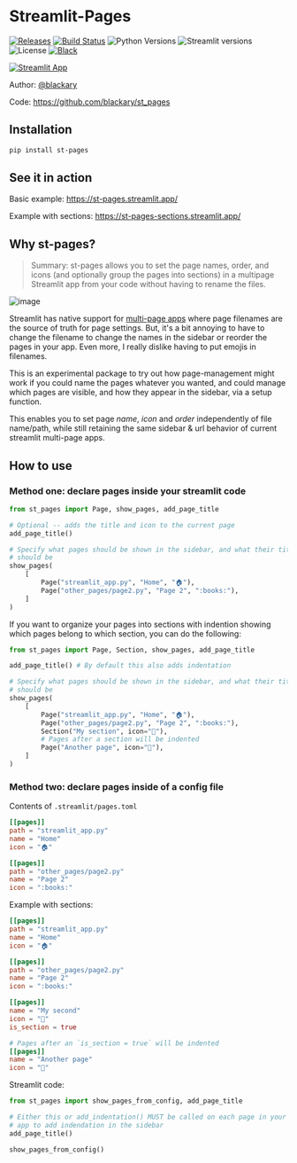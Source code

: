 # Streamlit-Pages

[![Releases](https://img.shields.io/pypi/v/st-pages)](https://pypi.org/project/st-pages/)
[![Build Status](https://img.shields.io/github/actions/workflow/status/blackary/st_pages/testing.yml?branch=main)](https://github.com/blackary/st_pages/actions?query=workflow%3A%22testing%22+branch%3Amain)
![Python Versions](https://img.shields.io/pypi/pyversions/st_pages.svg)
![Streamlit versions](https://img.shields.io/badge/streamlit-1.15.0--1.18.0-white.svg)
![License](https://img.shields.io/github/license/blackary/st_pages)
[![Black](https://img.shields.io/badge/code%20style-black-000000.svg)](https://github.com/psf/black)

[![Streamlit App](https://static.streamlit.io/badges/streamlit_badge_black_white.svg)](https://st-pages.streamlit.app)

Author: [@blackary](https://github.com/blackary)

Code: https://github.com/blackary/st_pages

## Installation

```sh
pip install st-pages
```

## See it in action

Basic example: https://st-pages.streamlit.app/

Example with sections: https://st-pages-sections.streamlit.app/

## Why st-pages?

> Summary: st-pages allows you to set the page names, order, and icons (and optionally
> group the pages into sections) in a multipage Streamlit app from your code without
> having to rename the files.

![image](https://user-images.githubusercontent.com/4040678/204576356-a436713f-93e4-41e3-82b9-6efeff744355.png)

Streamlit has native support for [multi-page apps](https://blog.streamlit.io/introducing-multipage-apps/)
where page filenames are the source of truth for page settings. But, it's a bit annoying
to have to change the filename to change the names in the sidebar or reorder the pages
in your app. Even more, I really dislike having to put emojis in filenames.

This is an experimental package to try out how page-management might work if
you could name the pages whatever you wanted, and could manage which pages are visible,
and how they appear in the sidebar, via a setup function.

This enables you to set page _name_, _icon_ and _order_ independently of file name/path,
while still retaining the same sidebar & url behavior of current streamlit multi-page
apps.

## How to use

### Method one: declare pages inside your streamlit code

```python
from st_pages import Page, show_pages, add_page_title

# Optional -- adds the title and icon to the current page
add_page_title()

# Specify what pages should be shown in the sidebar, and what their titles and icons
# should be
show_pages(
    [
        Page("streamlit_app.py", "Home", "🏠"),
        Page("other_pages/page2.py", "Page 2", ":books:"),
    ]
)
```

If you want to organize your pages into sections with indention showing which pages
belong to which section, you can do the following:

```python
from st_pages import Page, Section, show_pages, add_page_title

add_page_title() # By default this also adds indentation

# Specify what pages should be shown in the sidebar, and what their titles and icons
# should be
show_pages(
    [
        Page("streamlit_app.py", "Home", "🏠"),
        Page("other_pages/page2.py", "Page 2", ":books:"),
        Section("My section", icon="🎈️"),
        # Pages after a section will be indented
        Page("Another page", icon="💪"),
    ]
)
```

### Method two: declare pages inside of a config file

Contents of `.streamlit/pages.toml`

```toml
[[pages]]
path = "streamlit_app.py"
name = "Home"
icon = "🏠"

[[pages]]
path = "other_pages/page2.py"
name = "Page 2"
icon = ":books:"
```

Example with sections:

```toml
[[pages]]
path = "streamlit_app.py"
name = "Home"
icon = "🏠"

[[pages]]
path = "other_pages/page2.py"
name = "Page 2"
icon = ":books:"

[[pages]]
name = "My second"
icon = "🎈️"
is_section = true

# Pages after an `is_section = true` will be indented
[[pages]]
name = "Another page"
icon = "💪"
```

Streamlit code:

```python
from st_pages import show_pages_from_config, add_page_title

# Either this or add_indentation() MUST be called on each page in your
# app to add indendation in the sidebar
add_page_title()

show_pages_from_config()
```
